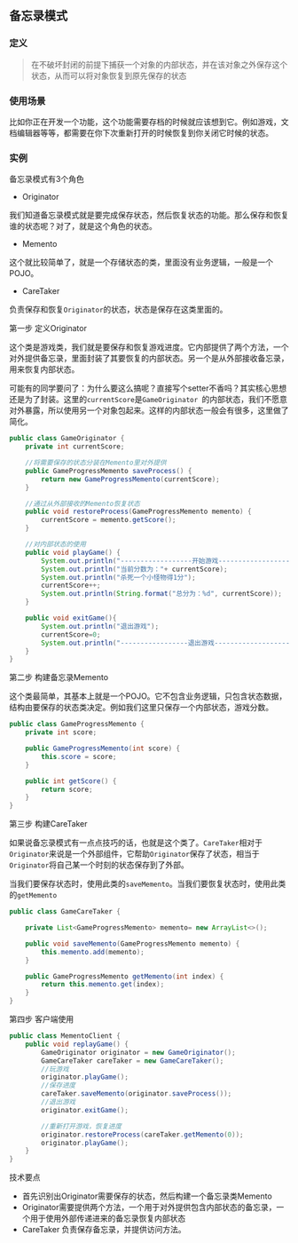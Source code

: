 ## 备忘录模式

### 定义

> 在不破坏封闭的前提下捕获一个对象的内部状态，并在该对象之外保存这个状态，从而可以将对象恢复到原先保存的状态

### 使用场景

比如你正在开发一个功能，这个功能需要存档的时候就应该想到它。例如游戏，文档编辑器等等，都需要在你下次重新打开的时候恢复到你关闭它时候的状态。

### 实例

备忘录模式有3个角色

- Originator

我们知道备忘录模式就是要完成保存状态，然后恢复状态的功能。那么保存和恢复谁的状态呢？对了，就是这个角色的状态。

- Memento

这个就比较简单了，就是一个存储状态的类，里面没有业务逻辑，一般是一个POJO。

- CareTaker

负责保存和恢复`Originator`的状态，状态是保存在这类里面的。

第一步 定义Originator

这个类是游戏类，我们就是要保存和恢复游戏进度。它内部提供了两个方法，一个对外提供备忘录，里面封装了其要恢复的内部状态。另一个是从外部接收备忘录，用来恢复内部状态。

可能有的同学要问了：为什么要这么搞呢？直接写个setter不香吗？其实核心思想还是为了封装。这里的`currentScore`是`GameOriginator `的内部状态，我们不愿意对外暴露，所以使用另一个对象包起来。这样的内部状态一般会有很多，这里做了简化。

```java
public class GameOriginator {
    private int currentScore;

    //将需要保存的状态分装在Memento里对外提供
    public GameProgressMemento saveProcess() {
        return new GameProgressMemento(currentScore);
    }

    //通过从外部接收的Memento恢复状态
    public void restoreProcess(GameProgressMemento memento) {
        currentScore = memento.getScore();
    }

    //对内部状态的使用
    public void playGame() {
        System.out.println("------------------开始游戏------------------");
        System.out.println("当前分数为："+ currentScore);
        System.out.println("杀死一个小怪物得1分");
        currentScore++;
        System.out.println(String.format("总分为：%d", currentScore));
    }

    public void exitGame(){
        System.out.println("退出游戏");
        currentScore=0;
        System.out.println("-----------------退出游戏-------------------");
    }
}
```

第二步 构建备忘录Memento

这个类最简单，其基本上就是一个POJO。它不包含业务逻辑，只包含状态数据，结构由要保存的状态类决定。例如我们这里只保存一个内部状态，游戏分数。

```java
public class GameProgressMemento {
    private int score;

    public GameProgressMemento(int score) {
        this.score = score;
    }

    public int getScore() {
        return score;
    }
}
```

第三步 构建CareTaker

如果说备忘录模式有一点点技巧的话，也就是这个类了。`CareTaker`相对于`Originator`来说是一个外部组件，它帮助`Originator`保存了状态，相当于`Originator`将自己某一个时刻的状态保存到了外部。

当我们要保存状态时，使用此类的`saveMemento`。当我们要恢复状态时，使用此类的`getMemento`

```java
public class GameCareTaker {

    private List<GameProgressMemento> memento= new ArrayList<>();

    public void saveMemento(GameProgressMemento memento) {
        this.memento.add(memento);
    }

    public GameProgressMemento getMemento(int index) {
        return this.memento.get(index);
    }
}
```

第四步 客户端使用

```java
public class MementoClient {
    public void replayGame() {
        GameOriginator originator = new GameOriginator();
        GameCareTaker careTaker = new GameCareTaker();
        //玩游戏
        originator.playGame();
        //保存进度
        careTaker.saveMemento(originator.saveProcess());
        //退出游戏
        originator.exitGame();

        //重新打开游戏，恢复进度
        originator.restoreProcess(careTaker.getMemento(0));
        originator.playGame();
    }
}
```

技术要点

- 首先识别出Originator需要保存的状态，然后构建一个备忘录类Memento
- Originator需要提供两个方法，一个用于对外提供包含内部状态的备忘录，一个用于使用外部传递进来的备忘录恢复内部状态
- CareTaker 负责保存备忘录，并提供访问方法。